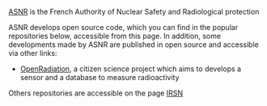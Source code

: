 [ASNR](https://www.asnr.fr/) is the French Authority of Nuclear Safety and Radiological protection

ASNR develops open source code, which you can find in the popular repositories below, accessible from this page. 
In addition, some developments made by ASNR are published in open source and accessible via other links: 

* [OpenRadiation](https://github.com/openradiation), a citizen science project which aims to develops a sensor and a database to measure radioactivity

Others repositories are accessible on the page [IRSN](https://github.com/IRSN/)

